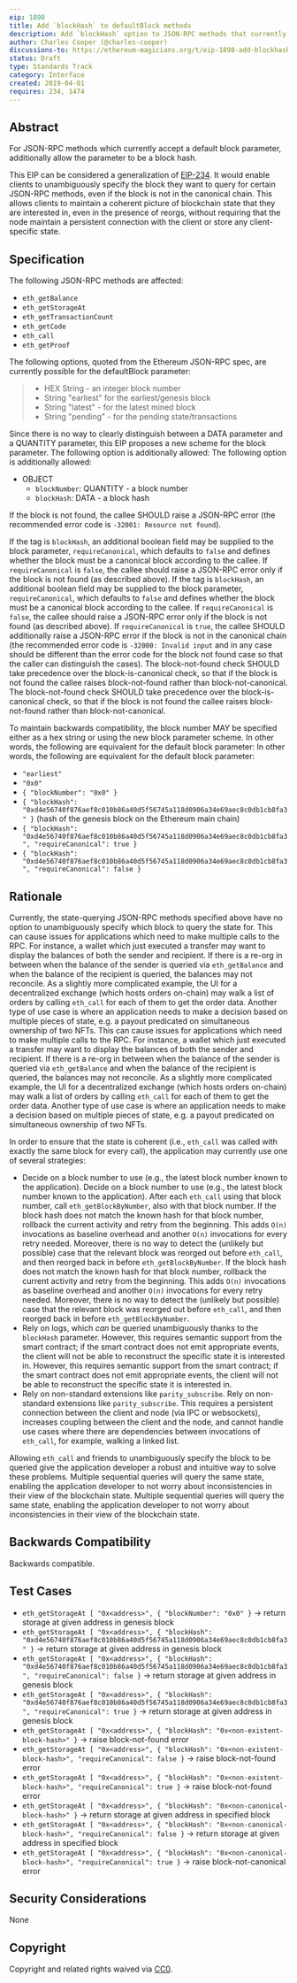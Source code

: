 ```yaml
---
eip: 1898
title: Add `blockHash` to defaultBlock methods
description: Add `blockHash` option to JSON-RPC methods that currently support defaultBlock parameter.
author: Charles Cooper (@charles-cooper)
discussions-to: https://ethereum-magicians.org/t/eip-1898-add-blockhash-option-to-json-rpc-methods-that-currently-support-defaultblock-parameter/11757
status: Draft
type: Standards Track
category: Interface
created: 2019-04-01
requires: 234, 1474
---
```


## Abstract

For JSON-RPC methods which currently accept a default block parameter, additionally allow the parameter to be a block hash.

This EIP can be considered a generalization of [EIP-234](./eip-234.md). It would enable clients to unambiguously specify the block they want to query for certain JSON-RPC methods, even if the block is not in the canonical chain. This allows clients to maintain a coherent picture of blockchain state that they are interested in, even in the presence of reorgs, without requiring that the node maintain a persistent connection with the client or store any client-specific state.

## Specification

The following JSON-RPC methods are affected:

- `eth_getBalance`
- `eth_getStorageAt`
- `eth_getTransactionCount`
- `eth_getCode`
- `eth_call`
- `eth_getProof`

The following options, quoted from the Ethereum JSON-RPC spec, are currently possible for the defaultBlock parameter:

> - HEX String - an integer block number
> - String "earliest" for the earliest/genesis block
> - String "latest" - for the latest mined block
> - String "pending" - for the pending state/transactions

Since there is no way to clearly distinguish between a DATA parameter and a QUANTITY parameter, this EIP proposes a new scheme for the block parameter. The following option is additionally allowed: The following option is additionally allowed:

- OBJECT
  - `blockNumber`: QUANTITY - a block number
  - `blockHash`: DATA - a block hash

If the block is not found, the callee SHOULD raise a JSON-RPC error (the recommended error code is `-32001: Resource not found`).

If the tag is `blockHash`, an additional boolean field may be supplied to the block parameter, `requireCanonical`, which defaults to `false` and defines whether the block must be a canonical block according to the callee. If `requireCanonical` is `false`, the callee should raise a JSON-RPC error only if the block is not found (as described above). If the tag is `blockHash`, an additional boolean field may be supplied to the block parameter, `requireCanonical`, which defaults to `false` and defines whether the block must be a canonical block according to the callee. If `requireCanonical` is `false`, the callee should raise a JSON-RPC error only if the block is not found (as described above). If `requireCanonical` is `true`, the callee SHOULD additionally raise a JSON-RPC error if the block is not in the canonical chain (the recommended error code is `-32000: Invalid input` and in any case should be different than the error code for the block not found case so that the caller can distinguish the cases). The block-not-found check SHOULD take precedence over the block-is-canonical check, so that if the block is not found the callee raises block-not-found rather than block-not-canonical. The block-not-found check SHOULD take precedence over the block-is-canonical check, so that if the block is not found the callee raises block-not-found rather than block-not-canonical.

To maintain backwards compatibility, the block number MAY be specified either as a hex string or using the new block parameter scheme. In other words, the following are equivalent for the default block parameter: In other words, the following are equivalent for the default block parameter:

- `"earliest"`
- `"0x0"`
- `{ "blockNumber": "0x0" }`
- `{ "blockHash": "0xd4e56740f876aef8c010b86a40d5f56745a118d0906a34e69aec8c0db1cb8fa3" }` (hash of the genesis block on the Ethereum main chain)
- `{ "blockHash": "0xd4e56740f876aef8c010b86a40d5f56745a118d0906a34e69aec8c0db1cb8fa3", "requireCanonical": true }`
- `{ "blockHash": "0xd4e56740f876aef8c010b86a40d5f56745a118d0906a34e69aec8c0db1cb8fa3", "requireCanonical": false }`

## Rationale

Currently, the state-querying JSON-RPC methods specified above have no option to unambiguously specify which block to query the state for. This can cause issues for applications which need to make multiple calls to the RPC. For instance, a wallet which just executed a transfer may want to display the balances of both the sender and recipient. If there is a re-org in between when the balance of the sender is queried via `eth_getBalance` and when the balance of the recipient is queried, the balances may not reconcile. As a slightly more complicated example, the UI for a decentralized exchange (which hosts orders on-chain) may walk a list of orders by calling `eth_call` for each of them to get the order data. Another type of use case is where an application needs to make a decision based on multiple pieces of state, e.g. a payout predicated on simultaneous ownership of two NFTs. This can cause issues for applications which need to make multiple calls to the RPC. For instance, a wallet which just executed a transfer may want to display the balances of both the sender and recipient. If there is a re-org in between when the balance of the sender is queried via `eth_getBalance` and when the balance of the recipient is queried, the balances may not reconcile. As a slightly more complicated example, the UI for a decentralized exchange (which hosts orders on-chain) may walk a list of orders by calling `eth_call` for each of them to get the order data. Another type of use case is where an application needs to make a decision based on multiple pieces of state, e.g. a payout predicated on simultaneous ownership of two NFTs.

In order to ensure that the state is coherent (i.e., `eth_call` was called with exactly the same block for every call), the application may currently use one of several strategies:

- Decide on a block number to use (e.g., the latest block number known to the application). Decide on a block number to use (e.g., the latest block number known to the application). After each `eth_call` using that block number, call `eth_getBlockByNumber`, also with that block number. If the block hash does not match the known hash for that block number, rollback the current activity and retry from the beginning. This adds `O(n)` invocations as baseline overhead and another `O(n)` invocations for every retry needed. Moreover, there is no way to detect the (unlikely but possible) case that the relevant block was reorged out before `eth_call`, and then reorged back in before `eth_getBlockByNumber`. If the block hash does not match the known hash for that block number, rollback the current activity and retry from the beginning. This adds `O(n)` invocations as baseline overhead and another `O(n)` invocations for every retry needed. Moreover, there is no way to detect the (unlikely but possible) case that the relevant block was reorged out before `eth_call`, and then reorged back in before `eth_getBlockByNumber`.
- Rely on logs, which *can* be queried unambiguously thanks to the `blockHash` parameter. However, this requires semantic support from the smart contract; if the smart contract does not emit appropriate events, the client will not be able to reconstruct the specific state it is interested in. However, this requires semantic support from the smart contract; if the smart contract does not emit appropriate events, the client will not be able to reconstruct the specific state it is interested in.
- Rely on non-standard extensions like `parity_subscribe`. Rely on non-standard extensions like `parity_subscribe`. This requires a persistent connection between the client and node (via IPC or websockets), increases coupling between the client and the node, and cannot handle use cases where there are dependencies between invocations of `eth_call`, for example, walking a linked list.

Allowing `eth_call` and friends to unambiguously specify the block to be queried give the application developer a robust and intuitive way to solve these problems. Multiple sequential queries will query the same state, enabling the application developer to not worry about inconsistencies in their view of the blockchain state. Multiple sequential queries will query the same state, enabling the application developer to not worry about inconsistencies in their view of the blockchain state.

## Backwards Compatibility

Backwards compatible.

## Test Cases

- `eth_getStorageAt [ "0x<address>", { "blockNumber": "0x0" }` -> return storage at given address in genesis block
- `eth_getStorageAt [ "0x<address>", { "blockHash": "0xd4e56740f876aef8c010b86a40d5f56745a118d0906a34e69aec8c0db1cb8fa3" }` -> return storage at given address in genesis block
- `eth_getStorageAt [ "0x<address>", { "blockHash": "0xd4e56740f876aef8c010b86a40d5f56745a118d0906a34e69aec8c0db1cb8fa3", "requireCanonical": false }` -> return storage at given address in genesis block
- `eth_getStorageAt [ "0x<address>", { "blockHash": "0xd4e56740f876aef8c010b86a40d5f56745a118d0906a34e69aec8c0db1cb8fa3", "requireCanonical": true }` -> return storage at given address in genesis block
- `eth_getStorageAt [ "0x<address>", { "blockHash": "0x<non-existent-block-hash>" }` -> raise block-not-found error
- `eth_getStorageAt [ "0x<address>", { "blockHash": "0x<non-existent-block-hash>", "requireCanonical": false }` -> raise block-not-found error
- `eth_getStorageAt [ "0x<address>", { "blockHash": "0x<non-existent-block-hash>", "requireCanonical": true }` -> raise block-not-found error
- `eth_getStorageAt [ "0x<address>", { "blockHash": "0x<non-canonical-block-hash>" }` -> return storage at given address in specified block
- `eth_getStorageAt [ "0x<address>", { "blockHash": "0x<non-canonical-block-hash>", "requireCanonical": false }` -> return storage at given address in specified block
- `eth_getStorageAt [ "0x<address>", { "blockHash": "0x<non-canonical-block-hash>", "requireCanonical": true }` -> raise block-not-canonical error

## Security Considerations

None


## Copyright

Copyright and related rights waived via [CC0](../LICENSE.md).
